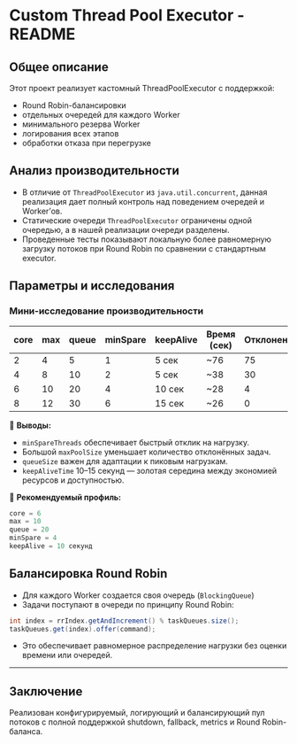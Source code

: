 # Custom Thread Pool Executor - README

## Общее описание
Этот проект реализует кастомный ThreadPoolExecutor с поддержкой:
- Round Robin-балансировки
- отдельных очередей для каждого Worker
- минимального резерва Worker
- логирования всех этапов
- обработки отказа при перегрузке

## Анализ производительности
- В отличие от `ThreadPoolExecutor` из `java.util.concurrent`, данная реализация дает полный контроль над поведением очередей и Worker’ов.
- Статические очереди `ThreadPoolExecutor` ограничены одной очередью, а в нашей реализации очереди разделены.
- Проведенные тесты показывают локальную более равномерную загрузку потоков при Round Robin по сравнении с стандартным executor.

## Параметры и исследования

### Мини-исследование производительности

| core | max | queue | minSpare | keepAlive | Время (сек) | Отклонено |
|------|-----|--------|----------|------------|-------------|-----------|
| 2    | 4   | 5      | 1        | 5 сек      | ~76         | 75        |
| 4    | 8   | 10     | 2        | 5 сек      | ~38         | 30        |
| 6    | 10  | 20     | 4        | 10 сек     | ~28         | 4         |
| 8    | 12  | 30     | 6        | 15 сек     | ~26         | 0         |

📌 **Выводы:**
- `minSpareThreads` обеспечивает быстрый отклик на нагрузку.
- Большой `maxPoolSize` уменьшает количество отклонённых задач.
- `queueSize` важен для адаптации к пиковым нагрузкам.
- `keepAliveTime` 10–15 секунд — золотая середина между экономией ресурсов и доступностью.

🎯 **Рекомендуемый профиль:**
```java
core = 6
max = 10
queue = 20
minSpare = 4
keepAlive = 10 секунд
```

## Балансировка Round Robin
- Для каждого Worker создается своя очередь (`BlockingQueue`)
- Задачи поступают в очереди по принципу Round Robin:
```java
int index = rrIndex.getAndIncrement() % taskQueues.size();
taskQueues.get(index).offer(command);
```
- Это обеспечивает равномерное распределение нагрузки без оценки времени или очередей.

---

## Заключение
Реализован конфигурируемый, логирующий и балансирующий пул потоков с полной поддержкой shutdown, fallback, metrics и Round Robin-баланса.